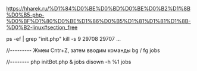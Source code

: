 https://hharek.ru/%D1%84%D0%BE%D0%BD%D0%BE%D0%B2%D1%8B%D0%B5-php-%D0%BF%D1%80%D0%BE%D1%86%D0%B5%D1%81%D1%81%D1%8B-%D0%B2-linux#section_free

ps -ef | grep "init.php"
kill -s 9 29708 29707 ...

//---------
Жмем Cntr+Z, затем вводим команды
bg / fg
jobs

//--------
php initBot.php &
jobs
disown  -h  %1
jobs
